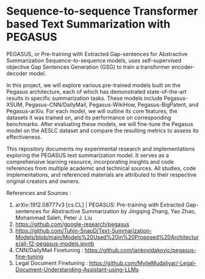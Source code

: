 # **Sequence-to-sequence Transformer based Text Summarization with PEGASUS**

PEGASUS, or Pre-training with Extracted Gap-sentences for Abstractive Summarization Sequence-to-sequence models, uses self-supervised objective Gap Sentences Generation (GSG) to train a transformer encoder-decoder model.

In this project, we will explore various pre-trained models built on the Pegasus architecture, each of which has demonstrated state-of-the-art results in specific summarization tasks. These models include Pegasus-XSUM, Pegasus-CNN/DailyMail, Pegasus-WikiHow, Pegasus-BigPatent, and Pegasus-arXiv. For each model, we will outline its core features, the datasets it was trained on, and its performance on corresponding benchmarks. After evaluating these models, we will fine-tune the Pegasus model on the AESLC dataset and compare the resulting metrics to assess its effectiveness.

This repository documents my experimental research and implementations exploring the PEGASUS text summarization model. It serves as a comprehensive learning resource, incorporating insights and code references from multiple academic and technical sources. All studies, code implementations, and referenced materials are attributed to their respective original creators and owners.


References and Sources : 
1. arXiv:1912.08777v3 [cs.CL] | PEGASUS: Pre-training with Extracted Gap-sentences for Abstractive Summarization by Jingqing Zhang, Yao Zhao, Mohammad Saleh, Peter J. Liu
2. https://github.com/google-research/pegasus
3. https://github.com/Tuhin-SnapD/Text-Summarization-Models/blob/main/Models%20Used%20in%20Proposed%20Architecture/all-12-pegasus-models.ipynb
4. CNN/DailyMail Finetuning : https://github.com/jankovidakovic/pegasus-fine-tuning
5. Legal Document Finetuning : https://github.com/MylieMudaliyar/-Legal-Document-Understanding-Assistant-using-LLMs

